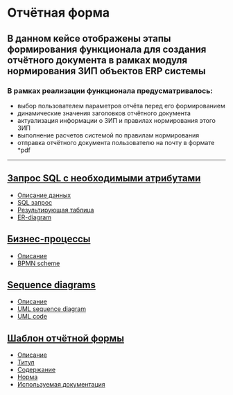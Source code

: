 # Отчётная форма

## В данном кейсе отображены этапы формирования функционала для создания отчётного документа в рамках модуля нормирования ЗИП объектов ERP системы

### В рамках реализации функционала предусматривалось:
- выбор пользователем параметров отчёта перед его формированием
- динамические значения заголовков отчётного документа
- актуализация информации о ЗИП и правилах нормирования этого ЗИП
- выполнение расчетов системой по правилам нормирования
- отправка отчётного документа пользователю на почту в формате *pdf
---

## [Запрос SQL с необходимыми атрибутами]()
- [Описание данных]()
- [SQL запрос]()
- [Результирующая таблица]()
- [ER-diagram]()

## [Бизнес-процессы]()
- [Описание]()
- [BPMN scheme]()

## [Sequence diagrams]()
- [Описание]()
- [UML sequence diagram]()
- [UML code]()

## [Шаблон отчётной формы]()
- [Описание]()
- [Титул]()
- [Содержание]()
- [Норма]()
- [Используемая документация]()